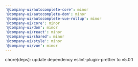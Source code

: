 ```yaml
---
'@company-ui/autocomplete-core': minor
'@company-ui/autocomplete-dom': minor
'@company-ui/autocomplete-vue-rollup': minor
'@company-ui/core': minor
'@company-ui/dom': minor
'@company-ui/react': minor
'@company-ui/shared': minor
'@company-ui/style': minor
'@company-ui/vue': minor
---
```


chore(deps): update dependency eslint-plugin-prettier to v5.0.1
